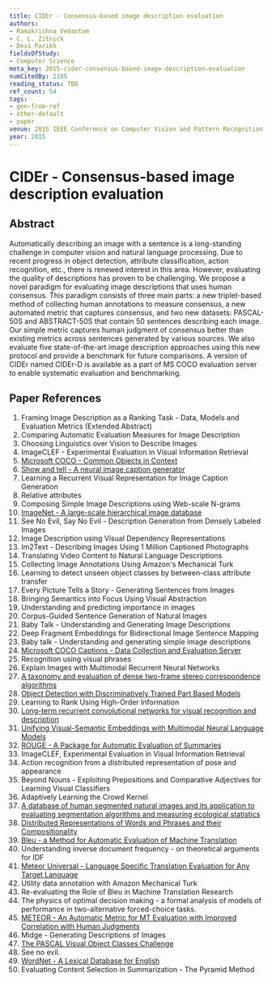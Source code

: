 ```yaml
---
title: CIDEr - Consensus-based image description evaluation
authors:
- Ramakrishna Vedantam
- C. L. Zitnick
- Devi Parikh
fieldsOfStudy:
- Computer Science
meta_key: 2015-cider-consensus-based-image-description-evaluation
numCitedBy: 2185
reading_status: TBD
ref_count: 54
tags:
- gen-from-ref
- other-default
- paper
venue: 2015 IEEE Conference on Computer Vision and Pattern Recognition (CVPR)
year: 2015
---
```


# CIDEr - Consensus-based image description evaluation

## Abstract

Automatically describing an image with a sentence is a long-standing challenge in computer vision and natural language processing. Due to recent progress in object detection, attribute classification, action recognition, etc., there is renewed interest in this area. However, evaluating the quality of descriptions has proven to be challenging. We propose a novel paradigm for evaluating image descriptions that uses human consensus. This paradigm consists of three main parts: a new triplet-based method of collecting human annotations to measure consensus, a new automated metric that captures consensus, and two new datasets: PASCAL-50S and ABSTRACT-50S that contain 50 sentences describing each image. Our simple metric captures human judgment of consensus better than existing metrics across sentences generated by various sources. We also evaluate five state-of-the-art image description approaches using this new protocol and provide a benchmark for future comparisons. A version of CIDEr named CIDEr-D is available as a part of MS COCO evaluation server to enable systematic evaluation and benchmarking.

## Paper References

1. Framing Image Description as a Ranking Task - Data, Models and Evaluation Metrics (Extended Abstract)
2. Comparing Automatic Evaluation Measures for Image Description
3. Choosing Linguistics over Vision to Describe Images
4. ImageCLEF - Experimental Evaluation in Visual Information Retrieval
5. [Microsoft COCO - Common Objects in Context](2014-microsoft-coco-common-objects-in-context)
6. [Show and tell - A neural image caption generator](2015-show-and-tell-a-neural-image-caption-generator)
7. Learning a Recurrent Visual Representation for Image Caption Generation
8. Relative attributes
9. Composing Simple Image Descriptions using Web-scale N-grams
10. [ImageNet - A large-scale hierarchical image database](2009-imagenet-a-large-scale-hierarchical-image-database)
11. See No Evil, Say No Evil - Description Generation from Densely Labeled Images
12. Image Description using Visual Dependency Representations
13. Im2Text - Describing Images Using 1 Million Captioned Photographs
14. Translating Video Content to Natural Language Descriptions
15. Collecting Image Annotations Using Amazon's Mechanical Turk
16. Learning to detect unseen object classes by between-class attribute transfer
17. Every Picture Tells a Story - Generating Sentences from Images
18. Bringing Semantics into Focus Using Visual Abstraction
19. Understanding and predicting importance in images
20. Corpus-Guided Sentence Generation of Natural Images
21. Baby Talk - Understanding and Generating Image Descriptions
22. Deep Fragment Embeddings for Bidirectional Image Sentence Mapping
23. Baby talk - Understanding and generating simple image descriptions
24. [Microsoft COCO Captions - Data Collection and Evaluation Server](2015-microsoft-coco-captions-data-collection-and-evaluation-server)
25. Recognition using visual phrases
26. Explain Images with Multimodal Recurrent Neural Networks
27. [A taxonomy and evaluation of dense two-frame stereo correspondence algorithms](2001-a-taxonomy-and-evaluation-of-dense-two-frame-stereo-correspondence-algorithms)
28. [Object Detection with Discriminatively Trained Part Based Models](2009-object-detection-with-discriminatively-trained-part-based-models)
29. Learning to Rank Using High-Order Information
30. [Long-term recurrent convolutional networks for visual recognition and description](2015-long-term-recurrent-convolutional-networks-for-visual-recognition-and-description)
31. [Unifying Visual-Semantic Embeddings with Multimodal Neural Language Models](2014-unifying-visual-semantic-embeddings-with-multimodal-neural-language-models)
32. [ROUGE - A Package for Automatic Evaluation of Summaries](2004-rouge-a-package-for-automatic-evaluation-of-summaries)
33. ImageCLEF, Experimental Evaluation in Visual Information Retrieval
34. Action recognition from a distributed representation of pose and appearance
35. Beyond Nouns - Exploiting Prepositions and Comparative Adjectives for Learning Visual Classifiers
36. Adaptively Learning the Crowd Kernel
37. [A database of human segmented natural images and its application to evaluating segmentation algorithms and measuring ecological statistics](2001-a-database-of-human-segmented-natural-images-and-its-application-to-evaluating-segmentation-algorithms-and-measuring-ecological-statistics)
38. [Distributed Representations of Words and Phrases and their Compositionality](2013-distributed-representations-of-words-and-phrases-and-their-compositionality)
39. [Bleu - a Method for Automatic Evaluation of Machine Translation](2002-bleu-a-method-for-automatic-evaluation-of-machine-translation)
40. Understanding inverse document frequency - on theoretical arguments for IDF
41. [Meteor Universal - Language Specific Translation Evaluation for Any Target Language](2014-meteor-universal-language-specific-translation-evaluation-for-any-target-language)
42. Utility data annotation with Amazon Mechanical Turk
43. Re-evaluating the Role of Bleu in Machine Translation Research
44. The physics of optimal decision making - a formal analysis of models of performance in two-alternative forced-choice tasks.
45. [METEOR - An Automatic Metric for MT Evaluation with Improved Correlation with Human Judgments](2005-meteor-an-automatic-metric-for-mt-evaluation-with-improved-correlation-with-human-judgments)
46. Midge - Generating Descriptions of Images
47. [The PASCAL Visual Object Classes Challenge](2006-the-pascal-visual-object-classes-challenge)
48. See no evil.
49. [WordNet - A Lexical Database for English](1992-wordnet-a-lexical-database-for-english)
50. Evaluating Content Selection in Summarization - The Pyramid Method
